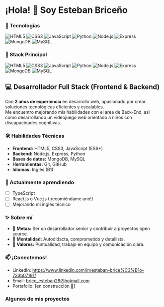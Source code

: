# ¡Hola! 👋 Soy Esteban Briceño

### 🔧 Tecnologías  
![HTML5](https://img.shields.io/badge/HTML5-E34F26?style=flat&logo=html5&logoColor=white)
![CSS3](https://img.shields.io/badge/CSS3-1572B6?style=flat&logo=css3&logoColor=white)
![JavaScript](https://img.shields.io/badge/JavaScript-F7DF1E?style=flat&logo=javascript&logoColor=black)
![Python](https://img.shields.io/badge/Python-3776AB?style=flat&logo=python&logoColor=white)
![Node.js](https://img.shields.io/badge/Node.js-339933?style=flat&logo=nodedotjs&logoColor=white)
![Express](https://img.shields.io/badge/Express-000000?style=flat&logo=express&logoColor=white)
![MongoDB](https://img.shields.io/badge/MongoDB-47A248?style=flat&logo=mongodb&logoColor=white)
![MySQL](https://img.shields.io/badge/MySQL-4479A1?style=flat&logo=mysql&logoColor=white)


### 🚀 Stack Principal  
![HTML5](https://img.shields.io/badge/HTML5-E34F26?style=for-the-badge&logo=html5&logoColor=white)
![CSS3](https://img.shields.io/badge/CSS3-1572B6?style=for-the-badge&logo=css3&logoColor=white)
![JavaScript](https://img.shields.io/badge/JavaScript-F7DF1E?style=for-the-badge&logo=javascript&logoColor=black)
![Python](https://img.shields.io/badge/Python-3776AB?style=for-the-badge&logo=python&logoColor=white)
![Node.js](https://img.shields.io/badge/Node.js-339933?style=for-the-badge&logo=nodedotjs&logoColor=white)
![Express](https://img.shields.io/badge/Express-000000?style=for-the-badge&logo=express&logoColor=white)
![MongoDB](https://img.shields.io/badge/MongoDB-47A248?style=for-the-badge&logo=mongodb&logoColor=white)
![MySQL](https://img.shields.io/badge/MySQL-4479A1?style=for-the-badge&logo=mysql&logoColor=white)

## 💻 Desarrollador Full Stack (Frontend & Backend)
Con **2 años de experiencia** en desarrollo web, apasionado por crear soluciones tecnológicas eficientes y escalables.  
Me encuentro mejorando mis habilidades con el area de Back-End, asi como desarrollando un videojuego web orientado a 
niños con discapacidades cognitivas.

### 🛠️ Habilidades Técnicas  
- **Frontend:** HTML5, CSS3, JavaScript (ES6+)  
- **Backend:** Node.js, Express, Python  
- **Bases de datos:** MongoDB, MySQL  
- **Herramientas:** Git, GitHub  
- **Idiomas:** Inglés (B1)  

### 🌱 Actualmente aprendiendo  
- [ ] TypeScript  
- [ ] React.js o Vue.js (¡recomiéndame uno!)  
- [ ] Mejorando mi inglés técnico  

### ✨ Sobre mí  
- 🎯 **Metas:** Ser un desarrollador senior y contribuir a proyectos open source.  
- 🧠 **Mentalidad:** Autodidacta, comprometido y detallista.  
- 🤝 **Valores:** Puntualidad, trabajo en equipo y comunicación clara.  

### 📫 ¡Conectemos!  
- LinkedIn: https://www.linkedin.com/in/esteban-brice%C3%B1o-733b07191/  
- Email: brice_esteban28@hotmail.com  
- Portafolio: [en construcción 🚧]
  
### Algunos de mis proyectos
